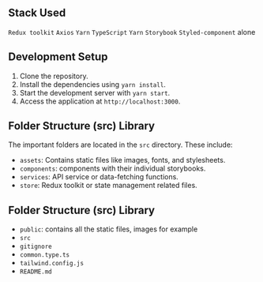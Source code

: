 ## Stack Used

`Redux toolkit`
`Axios`
`Yarn`
`TypeScript`
`Yarn`
`Storybook`
`Styled-component` alone

## Development Setup

1. Clone the repository.
2. Install the dependencies using `yarn install`.
3. Start the development server with `yarn start`.
4. Access the application at `http://localhost:3000`.

## Folder Structure (src) Library

The important folders are located in the `src` directory. These include:

- `assets`: Contains static files like images, fonts, and stylesheets.
- `components`: components with their individual storybooks.
- `services`: API service or data-fetching functions.
- `store`: Redux toolkit or state management related files.

## Folder Structure (src) Library

- `public`: contains all the static files, images for example
- `src`
- `gitignore`
- `common.type.ts`
- `tailwind.config.js`
- `README.md`
